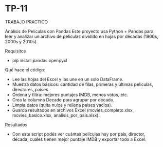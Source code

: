# TP-11
TRABAJO PRACTICO

Análisis de Películas con Pandas
Este proyecto usa Python + Pandas para leer y analizar un archivo de películas dividido en hojas por décadas (1900s, 2000s y 2010s).

Requisitos
- pip install pandas openpyxl

Qué hace el código:
- Lee las hojas del Excel y las une en un solo DataFrame.
- Muestra datos básicos: cantidad de filas, primeras y últimas películas, directores, países.
- Ordena y filtra: mejores puntajes IMDB, menos votos, etc.
- Crea la columna Decade para agrupar por década.
- Limpia datos (quita nulos y rellena países vacíos).
- Guarda resultados en archivos Excel (movies_completo.xlsx, movies_basico.xlsx, analisis_por_pais.xlsx).

Resultados
- Con este script podés ver cuántas películas hay por país, director, década, cuáles tienen mejor puntaje IMDB y exportar todo a Excel.
